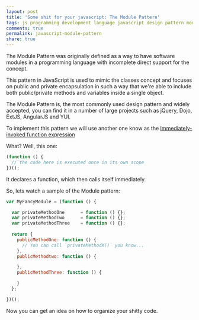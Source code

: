 ```yaml
---
layout: post
title: 'Some shit for your javascript: The Module Pattern'
tags: js programming development language javascript design pattern module
comments: true
permalink: javascript-module-pattern
share: true
---
```


The Module Pattern was originally defined as a way to have software modules in a programming language with incomplete direct support for the concept. 

This pattern in JavaScript is used to mimic the classes concept and focuses on public and private encapsulation in such a way that we're able to include both public/private methods and variables inside a single object. 

The Module Pattern is, the most commonly used design pattern and widely accepted, you can find it in a number of large projects such as jQuery, Dojo, ExtJS, AngularJS and YUI.

To implement this pattern we will use another one know as the [Immediately-invoked function expression](https://en.wikipedia.org/wiki/Immediately-invoked_function_expression)

What? Well, this one:

```js
(function () {
  // the code here is executed once in its own scope
})();
```
It declares a function, which then calls itself immediately. 

So, lets watch a sample of the Module pattern:

```js
var MyFancyModule = (function () {

  var privateMethodOne 		= function () {};
  var privateMethodTwo 		= function () {};
  var privateMethodThree 	= function () {};
  
  return {
    publicMethodOne: function () {
      // You can call `privateMethodX()` you know...
    },
    publicMethodtwo: function () {

    },
    publicMethodThree: function () {

    }
  };

})();

```
Now you can get an idea on how to organize your shitty code.


